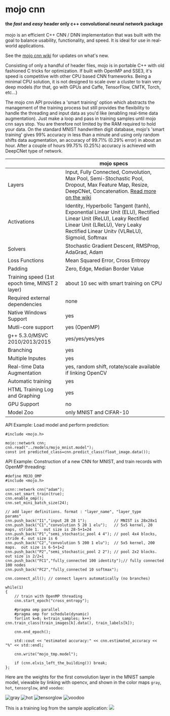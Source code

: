 # mojo cnn 
#### the *fast* and *easy* header only c++ convolutional neural network package 

mojo is an efficient C++ CNN / DNN implementation that was built with the goal to balance usability, functionality, and speed. It is ideal for use in real-world applications.  

See the [mojo cnn wiki](https://github.com/gnawice/mojo-cnn/wiki) for updates on what's new.

Consisting of only a handful of header files, mojo is in portable C++ with old fashioned C tricks for optimization. If built with OpenMP and SSE3, it's speed is competitive with other CPU based CNN frameworks. Being a minimal CPU solution, it is not designed to scale over a cluster to train very deep models (for that, go with GPUs and Caffe, TensorFlow, CMTK, Torch, etc…)

The mojo cnn API provides a 'smart training' option which abstracts the management of the training process but still provides the flexibility to handle the threading and input data as you'd like (enabling real-time data augmentation). Just make a loop and pass in training samples until mojo cnn says stop. You are therefore not limited by the RAM required to hold your data. On the standard MNIST handwritten digit database, mojo's 'smart training' gives 99% accuracy in less than a minute and using only random shifts data augmentation, an accuracy of 99.71% (0.29% error) in about an hour. After a couple of hours 99.75% (0.25%) accuracy is achieved with DeepCNet type of network.  


|                   | mojo specs  | 
| ---------------------------- |--- | 
| Layers | Input, Fully Connected, Convolution, Max Pool, Semi-Stochastic Pool, Dropout, Max Feature Map, Resize, DeepCNet, Concatenation. [Read more on the wiki](https://github.com/gnawice/mojo-cnn/wiki/Layers) |
| Activations | Identity, Hyperbolic Tangent (tanh), Exponential Linear Unit (ELU), Rectified Linear Unit (ReLU), Leaky Rectified Linear Unit (LReLU), Very Leaky Rectified Linear Unitv (VLReLU), Sigmoid, Softmax |
| Solvers | Stochastic Gradient Descent, RMSProp, AdaGrad, Adam |
| Loss Functions | Mean Squared Error, Cross Entropy |
| Padding | Zero, Edge, Median Border Value |
| Training speed (1st epoch time, MINST 2 layer) | about 10 sec with smart training on CPU | 
| Required external dependencies | none | 
| Native Windows Support | yes | 
| Mutli-core support | yes (OpenMP) | 
| g++ 5.3.0/MSVC 2010/2013/2015 | yes/yes/yes/yes | 
| Branching  | yes |
| Multiple Inputes | yes |
| Real-time Data Augmentation | yes, random shift, rotate/scale available if linking OpenCV | 
| Automatic training | yes | 
| HTML Training Log and Graphing | yes |
| GPU Support | no | 
| Model Zoo | only MNIST and CIFAR-10 | 

API Example:
Load model and perform prediction:
```
#include <mojo.h>

mojo::network cnn; 
cnn.read("../models/mojo_mnist.model");
const int predicted_class=cnn.predict_class(float_image.data());

```

API Example: Construction of a new CNN for MNIST, and train records with OpenMP threading:  
```
#define MOJO_OMP
#include <mojo.h>

ucnn::network cnn("adam");
cnn.set_smart_train(true);
cnn.enable_omp();
cnn.set_mini_batch_size(24);
	
// add layer definitions. format : "layer_name", "layer_type    params"
cnn.push_back("I1","input 28 28 1");            // MNIST is 28x28x1
cnn.push_back("C1","convolution 5 20 1 elu");   // 5x5 kernel, 20 maps, stride 1.  out size is 28-5+1=24
cnn.push_back("P1","semi_stochastic_pool 4 4"); // pool 4x4 blocks, stride 4. out size is 6
cnn.push_back("C2","convolution 5 200 1 elu");  // 5x5 kernel, 200 maps.  out size is 6-5+1=2
cnn.push_back("P2","semi_stochastic_pool 2 2"); // pool 2x2 blocks. out size is 2/2=1 
cnn.push_back("FC1","fully_connected 100 identity");// fully connected 100 nodes 
cnn.push_back("FC2","fully_connected 10 softmax"); 
 
cnn.connect_all(); // connect layers automatically (no branches)

while(1)
{
	// train with OpenMP threading
	cnn.start_epoch("cross_entropy");
	
	#pragma omp parallel
	#pragma omp for schedule(dynamic)
	for(int k=0; k<train_samples; k++) cnn.train_class(train_images[k].data(), train_labels[k]);
	
	cnn.end_epoch();
	
	std::cout << "estimated accuracy:" << cnn.estimated_accuracy << "%" << std::endl;
	
	cnn.write("mojo_tmp.model");
	
	if (cnn.elvis_left_the_building()) break;
};

```

Here are the weights for the first convolution layer in the MNIST sample model, viewable by linking with opencv, and shown in the color maps ```gray```, ```hot```, ```tensorglow```, and ```voodoo```:

  ![gray](https://github.com/gnawice/mojo-cnn/wiki/images/mnist_w0_gray.png)
  ![hot](https://github.com/gnawice/mojo-cnn/wiki/images/mnist_w0_hot.png)
  ![tensorglow](https://github.com/gnawice/mojo-cnn/wiki/images/mnist_w0_tensorglow.png)
  ![voodoo](https://github.com/gnawice/mojo-cnn/wiki/images/mnist_w0_voodoo.png)


This is a training log from the sample application:
![](https://github.com/gnawice/mojo-cnn/wiki/images/cifar_log.png)


